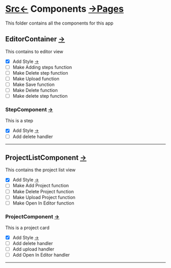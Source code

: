 # [Src<-](../readme.md) Components [->Pages](../pages/readme.md)
This folder contains all the components for this app

## EditorContainer [->](./EditorComponent.tsx)
This contains to editor view
- [X] Add Style [->](./EditorComponent.scss)
- [ ] Make Adding steps function
- [ ] Make Delete step function
- [ ] Make Upload function
- [ ] Make Save function
- [ ] Make Delete function
- [ ] Make delete step function
### StepComponent [->](./StepComponent.tsx)
This is a step
- [X] Add Style [->](./StepComponent.scss)
- [ ] Add delete handler
---
## ProjectListComponent  [->](./ProjectListComponent.tsx)
This contains the project list view
- [X] Add Style [->](./ProjectListComponent.scss)
- [ ] Make Add Project function
- [ ] Make Delete Project function
- [ ] Make Upload Project function
- [ ] Make Open In Editor function
### ProjectComponent [->](./ProjectComponent.tsx)
This is a project card
- [X] Add Style [->](./ProjectComponent.scss)
- [ ] Add delete handler
- [ ] Add upload handler
- [ ] Add Open In Editor handler
---